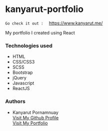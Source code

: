 # kanyarut-portfolio

`Go check it out :  ` https://www.kanyarut.me/

My portfolio I created using React

### Technologies used
- HTML
- CSS/CSS3
- SCSS
- Bootstrap
- jQuery
- Javascript
- ReactJS

### Authors
  - Kanyarut Pornamnuay
  <br><a target="_blank" rel="nofollow" href="https://github.com/benbaba2525">Visit My Github Profile</a>
  <br><a target="_blank" rel="nofollow" href="https://www.kanyarut.me/">Visit My Portfolio</a>


